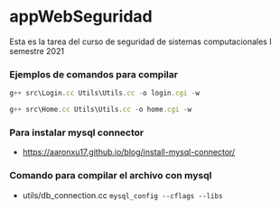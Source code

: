 # appWebSeguridad
Esta es la tarea del curso de seguridad de sistemas computacionales I semestre 2021

### Ejemplos de comandos para compilar

```js
g++ src\Login.cc Utils\Utils.cc -o login.cgi -w
```

```js
g++ src\Home.cc Utils\Utils.cc -o home.cgi -w 
```

### Para instalar mysql connector
- https://aaronxu17.github.io/blog/install-mysql-connector/

### Comando para compilar el archivo con mysql
- utils/db_connection.cc `mysql_config --cflags --libs`

